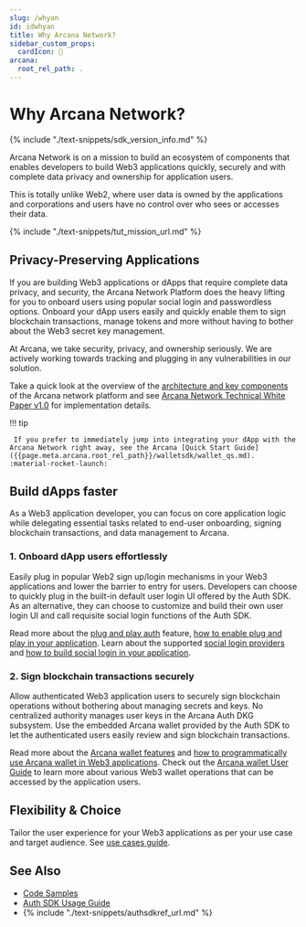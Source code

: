 ```yaml
---
slug: /whyan
id: idwhyan
title: Why Arcana Network?
sidebar_custom_props:
  cardIcon: 📝
arcana:
  root_rel_path: .
---
```


# Why Arcana Network?

{% include "./text-snippets/sdk_version_info.md" %}

Arcana Network is on a mission to build an ecosystem of components that enables developers to build Web3 applications quickly, securely and with complete data privacy and ownership for application users.

This is totally unlike Web2, where user data is owned by the applications and corporations and users have no control over who sees or accesses their data.

{% include "./text-snippets/tut_mission_url.md" %}

## Privacy-Preserving Applications

If you are building Web3 applications or dApps that require complete data privacy, and security, the Arcana Network Platform does the heavy lifting for you to onboard users using popular social login and passwordless options. Onboard your dApp users easily and quickly enable them to sign blockchain transactions, manage tokens and more without having to bother about the Web3 secret key management.

At Arcana, we take security, privacy, and ownership seriously. We are actively working towards tracking and plugging in any vulnerabilities in our solution.

Take a quick look at the overview of the [architecture and key components]({{page.meta.arcana.root_rel_path}}/howitworks.md) of the Arcana network platform and see [Arcana Network Technical White Paper v1.0](https://www.notion.so/arcananetwork/Arcana-Technical-Docs-a1d7fd0d2970452586c693e4fee14d08) for implementation details.

!!! tip

     If you prefer to immediately jump into integrating your dApp with the Arcana Network right away, see the Arcana [Quick Start Guide]({{page.meta.arcana.root_rel_path}}/walletsdk/wallet_qs.md). :material-rocket-launch:

## Build dApps faster

As a Web3 application developer, you can focus on core application logic while delegating essential tasks related to end-user onboarding, signing blockchain transactions, and data management to Arcana.

### 1. Onboard dApp users effortlessly

Easily plug in popular Web2 sign up/login mechanisms in your Web3 applications and lower the barrier to entry for users. Developers can choose to quickly plug in the built-in default user login UI offered by the Auth SDK.  As an alternative, they can choose to customize and build their own user login UI and call requisite social login functions of the Auth SDK. 

Read more about the [plug and play auth]({{page.meta.arcana.root_rel_path}}/concepts/plugnplayauth.md) feature, [how to enable plug and play in your application]({{page.meta.arcana.root_rel_path}}/howto/onboard_users/wallet_plugnplay.md). Learn about the supported [social login providers]({{page.meta.arcana.root_rel_path}}/concepts/authtype/arcanaauth.md) and [how to build social login in your application]({{page.meta.arcana.root_rel_path}}/howto/onboard_users/build_social/index.md).

### 2. Sign blockchain transactions securely

Allow authenticated Web3 application users to securely sign blockchain operations without bothering about managing secrets and keys. No centralized authority manages user keys in the Arcana Auth DKG subsystem. Use the embedded Arcana wallet provided by the Auth SDK to let the authenticated users easily review and sign blockchain transactions. 

Read more about the [Arcana wallet features]({{page.meta.arcana.root_rel_path}}/concepts/anwallet/index.md) and [how to programmatically use Arcana wallet in Web3 applications]({{page.meta.arcana.root_rel_path}}/howto/arcana_wallet/index.md). Check out the [Arcana wallet User Guide]({{page.meta.arcana.root_rel_path}}/user_guides/wallet_ui/index.md) to learn more about various Web3 wallet operations that can be accessed by the application users.

## Flexibility & Choice

Tailor the user experience for your Web3 applications as per your use case and target audience. See [use cases guide]({{page.meta.arcana.root_rel_path}}/use_cases.md).

## See Also

* [Code Samples]({{page.meta.arcana.root_rel_path}}/tutorials/code_samples/index.md)
* [Auth SDK Usage Guide]({{page.meta.arcana.root_rel_path}}/walletsdk/wallet_usage.md)
* {% include "./text-snippets/authsdkref_url.md" %}
